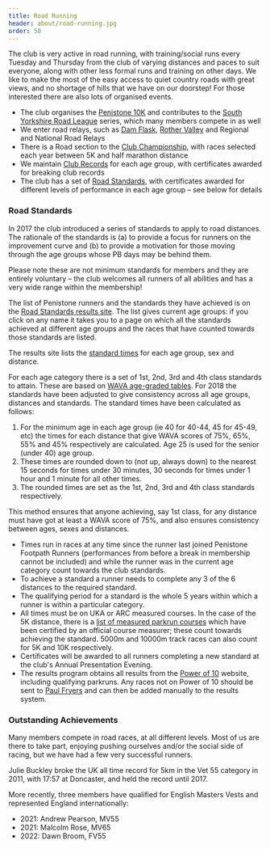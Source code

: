 ```yaml
---
title: Road Running
header: about/road-running.jpg
order: 50
---
```


The club is very active in road running, with training/social runs every Tuesday and Thursday from the club of varying distances and paces to suit everyone, along with other less formal runs and training on other days. We like to make the most of the easy access to quiet country roads with great views, and no shortage of hills that we have on our doorstep! For those interested there are also lots of organised events.

- The club organises the [Penistone 10K](https://pfrac.co.uk/races/penistone-10k-race) and contributes to the [South Yorkshire Road League](https://www.sycaa.org.uk/road/) series, which many members compete in as well
- We enter road relays, such as [Dam Flask](https://www.sheffieldrunningclub.org.uk/racing/our-hosted-races/dam-flask-relays/), [Rother Valley](https://hillsboroughandrivelinrunningclub.co.uk/rother-valley-relays/) and Regional and National Road Relays
- There is a Road section to the [Club Championship](https://pfrac.co.uk/competitions/club-championship), with races selected each year between 5K and half marathon distance
- We maintain [Club Records](http://results.pfrac.co.uk/Records/) for each age group, with certificates awarded for breaking club records
- The club has a set of [Road Standards](http://results.pfrac.co.uk/ClubStandards/), with certificates awarded for different levels of performance in each age group &ndash; see below for details

### Road Standards

In 2017 the club introduced a series of standards to apply to road distances. The rationale of the standards is (a) to provide a focus for runners on the improvement curve and (b) to provide a motivation for those moving through the age groups whose PB days may be behind them.

Please note these are not minimum standards for members and they are entirely voluntary &ndash; the club welcomes all runners of all abilities and has a very wide range within the membership!

The list of Penistone runners and the standards they have achieved is on the [Road Standards results site](http://results.pfrac.co.uk/ClubStandards/). The list gives current age groups: if you click on any name it takes you to a page on which all the standards achieved at different age groups and the races that have counted towards those standards are listed.

The results site lists the [standard times](http://results.pfrac.co.uk/ClubStandards/standardslist.html) for each age group, sex and distance.

For each age category there is a set of 1st, 2nd, 3rd and 4th class standards to attain. These are based on [WAVA age-graded tables](http://www.howardgrubb.co.uk/athletics/wmaroad15.html). For 2018 the standards have been adjusted to give consistency across all age groups, distances and standards. The standard times have been calculated as follows:

1. For the minimum age in each age group (ie 40 for 40-44, 45 for 45-49, etc) the times for each distance that give WAVA scores of 75%, 65%, 55% and 45% respectively are calculated. Age 25 is used for the senior (under 40) age group.
2. These times are rounded down to (not up, always down) to the nearest 15 seconds for times under 30 minutes, 30 seconds for times under 1 hour and 1 minute for all other times.
3. The rounded times are set as the 1st, 2nd, 3rd and 4th class standards respectively.

This method ensures that anyone achieving, say 1st class, for any distance must have got at least a WAVA score of 75%, and also ensures consistency between ages, sexes and distances.

- Times run in races at any time since the runner last joined Penistone Footpath Runners (performances from before a break in membership cannot be included) and while the runner was in the current age category count towards the club standards.
- To achieve a standard a runner needs to complete any 3 of the 6 distances to the required standard.
- The qualifying period for a standard is the whole 5 years within which a runner is within a particular category.
- All times must be on UKA or ARC measured courses. In the case of the 5K distance, there is a [list of measured parkrun courses](http://coursemeasurement.org.uk/parkrun/list.php) which have been certified by an official course measurer; these count towards achieving the standard. 5000m and 10000m track races can also count for 5K and 10K respectively.
- Certificates will be awarded to all runners completing a new standard at the club's Annual Presentation Evening.
- The results program obtains all results from the [Power of 10](http://www.powerof10.info/athletes/athleteslookup.aspx?club=Penistone) website, including qualifying parkruns. Any races not on Power of 10 should be sent to [Paul Fryers](mailto:paul.fryers@gmail.com) and can then be added manually to the results system.

### Outstanding Achievements

Many members compete in road races, at all different levels.  Most of us are there to take part, enjoying pushing ourselves and/or the social side of racing, but we have had a few very successful runners.

Julie Buckley broke the UK all time record for 5km in the Vet 55 category in 2011, with 17:57 at Doncaster, and held the record until 2017.

More recently, three members have qualified for English Masters Vests and represented England internationally:

* 2021: Andrew Pearson, MV55
* 2021: Malcolm Rose, MV65
* 2022: Dawn Broom, FV55
